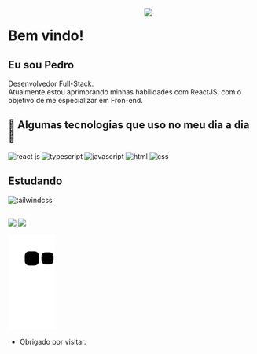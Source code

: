 <img align="right" width="45%" src="https://aniyuki.com/wp-content/uploads/2022/05/aniyuki-anya-spy-x-family-5.gif">

# Bem vindo!
## Eu sou Pedro
Desenvolvedor Full-Stack.<br>
Atualmente estou aprimorando minhas habilidades com ReactJS, com o objetivo de me especializar em Fron-end.

##

## :rocket: Algumas tecnologias que uso no meu dia a dia :rocket:
![react js](https://img.shields.io/badge/React-20232A?style=for-the-badge&logo=react&logoColor=61DAFB "React Js")
![typescript](https://img.shields.io/badge/TypeScript-007ACC?style=for-the-badge&logo=typescript&logoColor=white "TypeScript")
![javascript](https://img.shields.io/badge/JavaScript-323330?style=for-the-badge&logo=javascript&logoColor=F7DF1E "JavaScript")
![html](https://img.shields.io/badge/HTML-239120?style=for-the-badge&logo=html5&logoColor=white "HTML")
![css](https://img.shields.io/badge/CSS-239120?&style=for-the-badge&logo=css3&logoColor=white "CSS")

## Estudando
![tailwindcss](https://img.shields.io/badge/Tailwind_CSS-38B2AC?style=for-the-badge&logo=tailwind-css&logoColor=white "Tailwind")

##

<div>
  <a href = "mailto:alpha23@gmail.com"><img src="https://img.shields.io/badge/-Gmail-%23333?style=for-the-badge&logo=gmail&logoColor=white" target="_blank"</a>
  <a href="https://www.linkedin.com/in/pedro-ws" target="_blank"><img src="https://img.shields.io/badge/-LinkedIn-%230077B5?style=for-the-badge&logo=linkedin&logoColor=white" 
  target="_blank"></a> 
 
  ![Snake animation](https://github.com/rafaballerini/rafaballerini/blob/output/github-contribution-grid-snake.svg)
</div>

- Obrigado por visitar.
